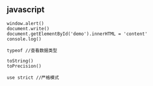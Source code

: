 ## javascript

``` javascrip
window.alert()
document.write()
document.getElementById('demo').innerHTML = 'content'
console.log()

typeof //查看数据类型

toString()
toPrecision()

use strict //严格模式
```



